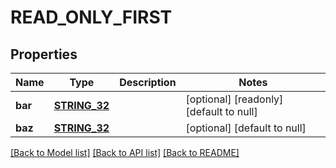 # READ_ONLY_FIRST

## Properties
Name | Type | Description | Notes
------------ | ------------- | ------------- | -------------
**bar** | [**STRING_32**](STRING_32.md) |  | [optional] [readonly] [default to null]
**baz** | [**STRING_32**](STRING_32.md) |  | [optional] [default to null]

[[Back to Model list]](../README.md#documentation-for-models) [[Back to API list]](../README.md#documentation-for-api-endpoints) [[Back to README]](../README.md)


